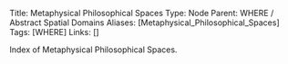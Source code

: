 Title: Metaphysical Philosophical Spaces
Type: Node
Parent: WHERE / Abstract Spatial Domains
Aliases: [Metaphysical_Philosophical_Spaces]
Tags: [WHERE]
Links: []

Index of Metaphysical Philosophical Spaces.
